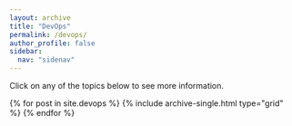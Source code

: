 ```yaml
---
layout: archive
title: "DevOps"
permalink: /devops/
author_profile: false
sidebar:
  nav: "sidenav"
---
```


<div class="grid__wrapper">
  <p>Click on any of the topics below to see more information.</p>
  {% for post in site.devops %}
    {% include archive-single.html type="grid" %}
  {% endfor %}
</div>
